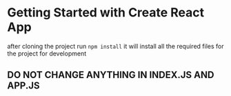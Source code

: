 # Getting Started with Create React App

after cloning the project run `npm install`
it will install all the required files for the project for development

## DO NOT CHANGE ANYTHING IN INDEX.JS AND APP.JS
